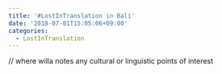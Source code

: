 ```yaml
---
title: '#LostInTranslation in Bali'
date: '2018-07-01T15:05:06+09:00'
categories:
  - LostInTranslation
---
```

// where willa notes any cultural or linguistic points of interest
